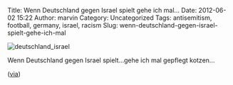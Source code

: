 Title: Wenn Deutschland gegen Israel spielt gehe ich mal...
Date: 2012-06-02 15:22
Author: marvin
Category: Uncategorized
Tags: antisemitism, football, germany, israel, racism
Slug: wenn-deutschland-gegen-israel-spielt-gehe-ich-mal

![deutschland_israel]({filename}/images/deutschland_israel.png)

Wenn Deutschland gegen Israel spielt...gehe ich mal gepflegt kotzen...

([via](http://torsun.blogsport.de/2012/06/01/wenn-deutschland-gegen-israel-spielt/))

